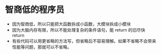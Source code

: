 # 智商低的程序员

* 因为智商低，所以只能把大函数拆成小函数，大模块拆成小模块
* 因为大脑内存有限，所以不能处理复杂的条件语句，能 return 的旧尽快 return
* 有些代码可以用更省略的方法写，但省略后不容易理解。如果不省略不会带来性能等问题，那就可以不省略。
